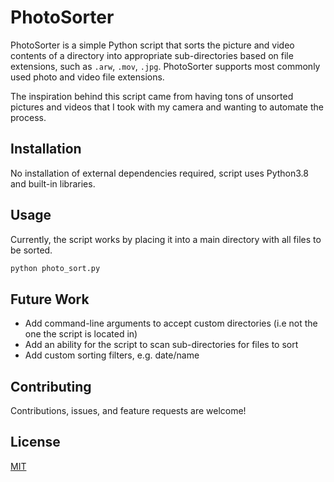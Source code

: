 # PhotoSorter
PhotoSorter is a simple Python script that sorts the picture and video contents of a directory into appropriate sub-directories based on file extensions, such as ```.arw```, ```.mov```, ```.jpg```. PhotoSorter supports most commonly used photo and video file extensions.

The inspiration behind this script came from having tons of unsorted pictures and videos that I took with my camera and wanting to automate the process.

## Installation
No installation of external dependencies required, script uses Python3.8 and built-in libraries.

## Usage
Currently, the script works by placing it into a main directory with all files to be sorted.

```bash
python photo_sort.py
```

## Future Work
* Add command-line arguments to accept custom directories (i.e not the one the script is located in)
* Add an ability for the script to scan sub-directories for files to sort
* Add custom sorting filters, e.g. date/name

## Contributing
Contributions, issues, and feature requests are welcome!

## License
[MIT](https://choosealicense.com/licenses/mit/)